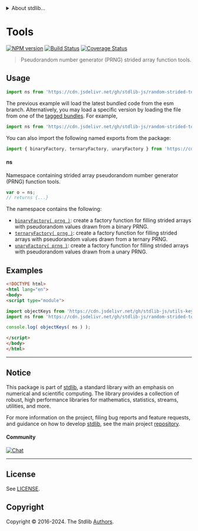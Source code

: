 <!--

@license Apache-2.0

Copyright (c) 2024 The Stdlib Authors.

Licensed under the Apache License, Version 2.0 (the "License");
you may not use this file except in compliance with the License.
You may obtain a copy of the License at

   http://www.apache.org/licenses/LICENSE-2.0

Unless required by applicable law or agreed to in writing, software
distributed under the License is distributed on an "AS IS" BASIS,
WITHOUT WARRANTIES OR CONDITIONS OF ANY KIND, either express or implied.
See the License for the specific language governing permissions and
limitations under the License.

-->


<details>
  <summary>
    About stdlib...
  </summary>
  <p>We believe in a future in which the web is a preferred environment for numerical computation. To help realize this future, we've built stdlib. stdlib is a standard library, with an emphasis on numerical and scientific computation, written in JavaScript (and C) for execution in browsers and in Node.js.</p>
  <p>The library is fully decomposable, being architected in such a way that you can swap out and mix and match APIs and functionality to cater to your exact preferences and use cases.</p>
  <p>When you use stdlib, you can be absolutely certain that you are using the most thorough, rigorous, well-written, studied, documented, tested, measured, and high-quality code out there.</p>
  <p>To join us in bringing numerical computing to the web, get started by checking us out on <a href="https://github.com/stdlib-js/stdlib">GitHub</a>, and please consider <a href="https://opencollective.com/stdlib">financially supporting stdlib</a>. We greatly appreciate your continued support!</p>
</details>

# Tools

[![NPM version][npm-image]][npm-url] [![Build Status][test-image]][test-url] [![Coverage Status][coverage-image]][coverage-url] <!-- [![dependencies][dependencies-image]][dependencies-url] -->

> Pseudorandom number generator (PRNG) strided array function tools.



<section class="usage">

## Usage

```javascript
import ns from 'https://cdn.jsdelivr.net/gh/stdlib-js/random-strided-tools@esm/index.mjs';
```
The previous example will load the latest bundled code from the esm branch. Alternatively, you may load a specific version by loading the file from one of the [tagged bundles](https://github.com/stdlib-js/random-strided-tools/tags). For example,

```javascript
import ns from 'https://cdn.jsdelivr.net/gh/stdlib-js/random-strided-tools@v0.1.2-esm/index.mjs';
```

You can also import the following named exports from the package:

```javascript
import { binaryFactory, ternaryFactory, unaryFactory } from 'https://cdn.jsdelivr.net/gh/stdlib-js/random-strided-tools@esm/index.mjs';
```

#### ns

Namespace containing strided array pseudorandom number generator (PRNG) function tools.

```javascript
var o = ns;
// returns {...}
```

The namespace contains the following:

<!-- <toc pattern="*"> -->

<div class="namespace-toc">

-   <span class="signature">[`binaryFactory( prng )`][@stdlib/random/strided/tools/binary-factory]</span><span class="delimiter">: </span><span class="description">create a factory function for filling strided arrays with pseudorandom values drawn from a binary PRNG.</span>
-   <span class="signature">[`ternaryFactory( prng )`][@stdlib/random/strided/tools/ternary-factory]</span><span class="delimiter">: </span><span class="description">create a factory function for filling strided arrays with pseudorandom values drawn from a ternary PRNG.</span>
-   <span class="signature">[`unaryFactory( prng )`][@stdlib/random/strided/tools/unary-factory]</span><span class="delimiter">: </span><span class="description">create a factory function for filling strided arrays with pseudorandom values drawn from a unary PRNG.</span>

</div>

<!-- </toc> -->

</section>

<!-- /.usage -->

<section class="examples">

## Examples

<!-- TODO: better examples -->

<!-- eslint no-undef: "error" -->

```html
<!DOCTYPE html>
<html lang="en">
<body>
<script type="module">

import objectKeys from 'https://cdn.jsdelivr.net/gh/stdlib-js/utils-keys@esm/index.mjs';
import ns from 'https://cdn.jsdelivr.net/gh/stdlib-js/random-strided-tools@esm/index.mjs';

console.log( objectKeys( ns ) );

</script>
</body>
</html>
```

</section>

<!-- /.examples -->

<!-- Section for related `stdlib` packages. Do not manually edit this section, as it is automatically populated. -->

<section class="related">

</section>

<!-- /.related -->

<!-- Section for all links. Make sure to keep an empty line after the `section` element and another before the `/section` close. -->


<section class="main-repo" >

* * *

## Notice

This package is part of [stdlib][stdlib], a standard library with an emphasis on numerical and scientific computing. The library provides a collection of robust, high performance libraries for mathematics, statistics, streams, utilities, and more.

For more information on the project, filing bug reports and feature requests, and guidance on how to develop [stdlib][stdlib], see the main project [repository][stdlib].

#### Community

[![Chat][chat-image]][chat-url]

---

## License

See [LICENSE][stdlib-license].


## Copyright

Copyright &copy; 2016-2024. The Stdlib [Authors][stdlib-authors].

</section>

<!-- /.stdlib -->

<!-- Section for all links. Make sure to keep an empty line after the `section` element and another before the `/section` close. -->

<section class="links">

[npm-image]: http://img.shields.io/npm/v/@stdlib/random-strided-tools.svg
[npm-url]: https://npmjs.org/package/@stdlib/random-strided-tools

[test-image]: https://github.com/stdlib-js/random-strided-tools/actions/workflows/test.yml/badge.svg?branch=v0.1.2
[test-url]: https://github.com/stdlib-js/random-strided-tools/actions/workflows/test.yml?query=branch:v0.1.2

[coverage-image]: https://img.shields.io/codecov/c/github/stdlib-js/random-strided-tools/main.svg
[coverage-url]: https://codecov.io/github/stdlib-js/random-strided-tools?branch=main

<!--

[dependencies-image]: https://img.shields.io/david/stdlib-js/random-strided-tools.svg
[dependencies-url]: https://david-dm.org/stdlib-js/random-strided-tools/main

-->

[chat-image]: https://img.shields.io/gitter/room/stdlib-js/stdlib.svg
[chat-url]: https://app.gitter.im/#/room/#stdlib-js_stdlib:gitter.im

[stdlib]: https://github.com/stdlib-js/stdlib

[stdlib-authors]: https://github.com/stdlib-js/stdlib/graphs/contributors

[umd]: https://github.com/umdjs/umd
[es-module]: https://developer.mozilla.org/en-US/docs/Web/JavaScript/Guide/Modules

[deno-url]: https://github.com/stdlib-js/random-strided-tools/tree/deno
[deno-readme]: https://github.com/stdlib-js/random-strided-tools/blob/deno/README.md
[umd-url]: https://github.com/stdlib-js/random-strided-tools/tree/umd
[umd-readme]: https://github.com/stdlib-js/random-strided-tools/blob/umd/README.md
[esm-url]: https://github.com/stdlib-js/random-strided-tools/tree/esm
[esm-readme]: https://github.com/stdlib-js/random-strided-tools/blob/esm/README.md
[branches-url]: https://github.com/stdlib-js/random-strided-tools/blob/main/branches.md

[stdlib-license]: https://raw.githubusercontent.com/stdlib-js/random-strided-tools/main/LICENSE

<!-- <toc-links> -->

[@stdlib/random/strided/tools/binary-factory]: https://github.com/stdlib-js/random-strided-tools-binary-factory/tree/esm

[@stdlib/random/strided/tools/ternary-factory]: https://github.com/stdlib-js/random-strided-tools-ternary-factory/tree/esm

[@stdlib/random/strided/tools/unary-factory]: https://github.com/stdlib-js/random-strided-tools-unary-factory/tree/esm

<!-- </toc-links> -->

</section>

<!-- /.links -->
